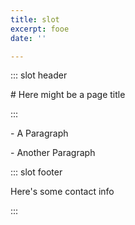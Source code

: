 ```yaml
---
title: slot
excerpt: fooe
date: ''

---
```

::: slot header

\# Here might be a page title

:::

\- A Paragraph

\- Another Paragraph

::: slot footer

Here's some contact info

:::
